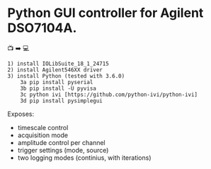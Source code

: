 # Python GUI controller for Agilent DSO7104A.
:tv: :arrow_right: :computer:
~~~~~~~~~~~~~~~~~~~~~~~~~~~~~~~~~~~~~~~~~~~~~~~~~~~~~~~~~~~~~~
1) install IOLibSuite_18_1_24715
2) install Agilent546XX driver
3) install Python (tested with 3.6.0)
	3a pip install pyserial
	3b pip install -U pyvisa
	3c python ivi [https://github.com/python-ivi/python-ivi]
	3d pip install pysimplegui
~~~~~~~~~~~~~~~~~~~~~~~~~~~~~~~~~~~~~~~~~~~~~~~~~~~~~~~~~~~~~~
Exposes:
- timescale control
- acquisition mode
- amplitude control per channel
- trigger settings (mode, source)
- two logging modes (continius, with iterations)

